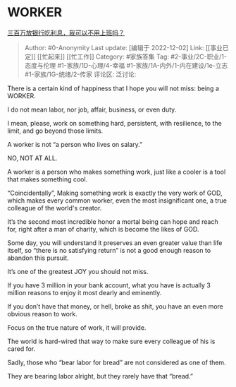 # WORKER
[三百万放银行吃利息，我可以不用上班吗？](https://www.zhihu.com/question/525273331/answer/2777702915)

> Author: #0-Anonymity
> Last update: [编辑于 2022-12-02]
> Link: [[事业已定]] [[忙起来]] [[忙工作]]
> Category: #家族答集
> Tag: #2-事业/2C-职业/1-态度与伦理 #1-家族/1D-心理/4-幸福 #1-家族/1A-内外/1-内在建设/1e-立志 #1-家族/1G-统绪/2-传家
> 评论区:
> 泛讨论:

There is a certain kind of happiness that I hope you will not miss: being a WORKER.

I do not mean labor, nor job, affair, business, or even duty.

I mean, please, work on something hard, persistent, with resilience, to the limit, and go beyond those limits.

A worker is not “a person who lives on salary.”

NO, NOT AT ALL.

A worker is a person who makes something work, just like a cooler is a tool that makes something cool.

“Coincidentally”, Making something work is exactly the very work of GOD, which makes every common worker, even the most insignificant one, a true colleague of the world's creator.

It’s the second most incredible honor a mortal being can hope and reach for, right after a man of charity, which is become the likes of GOD.

Some day, you will understand it preserves an even greater value than life itself, so “there is no satisfying return” is not a good enough reason to abandon this pursuit.

It’s one of the greatest JOY you should not miss.

If you have 3 million in your bank account, what you have is actually 3 million reasons to enjoy it most dearly and eminently.

If you don’t have that money, or hell, broke as shit, you have an even more obvious reason to work.

Focus on the true nature of work, it will provide.

The world is hard-wired that way to make sure every colleague of his is cared for.

Sadly, those who “bear labor for bread” are not considered as one of them.

They are bearing labor alright,
but they rarely have that “bread.”
